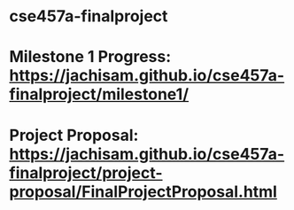 # cse457a-finalproject
# Milestone 1 Progress: https://jachisam.github.io/cse457a-finalproject/milestone1/
# Project Proposal: https://jachisam.github.io/cse457a-finalproject/project-proposal/FinalProjectProposal.html

